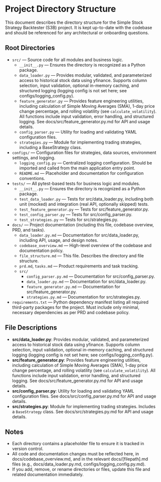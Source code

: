# Project Directory Structure

This document describes the directory structure for the Simple Stock Strategy Backtester (S3B) project. It is kept up-to-date with the codebase and should be referenced for any architectural or onboarding questions.

## Root Directories

- `src/` — Source code for all modules and business logic.
    - `__init__.py` — Ensures the directory is recognized as a Python package.
    - `data_loader.py` — Provides modular, validated, and parameterized access to historical stock data using yfinance. Supports column selection, input validation, optional in-memory caching, and structured logging (logging config is not set here; see configs/logging_config.py).
    - `feature_generator.py` — Provides feature engineering utilities, including calculation of Simple Moving Averages (SMA), 1-day price change percentage, and rolling volatility (see `calculate_volatility`). All functions include input validation, error handling, and structured logging. See docs/src/feature_generator.py.md for API and usage details.
    - `config_parser.py` — Utility for loading and validating YAML configuration files.
    - `strategies.py` — Module for implementing trading strategies, including a BaseStrategy class.
- `configs/` — Configuration files for strategies, data sources, environment settings, and logging.
    - `logging_config.py` — Centralized logging configuration. Should be imported and called from the main application entry point.
    - `README.md` — Placeholder and documentation for configuration conventions.
- `tests/` — All pytest-based tests for business logic and modules.
    - `__init__.py` — Ensures the directory is recognized as a Python package.
    - `test_data_loader.py` — Tests for src/data_loader.py, including both unit (mocked) and integration (real API, optionally skipped) tests.
    - `test_feature_generator.py` — Tests for src/feature_generator.py.
    - `test_config_parser.py` — Tests for src/config_parser.py.
    - `test_strategies.py` — Tests for src/strategies.py.
- `docs/` — Project documentation (including this file, codebase overview, PRD, and tasks).
    - `data_loader.py.md` — Documentation for src/data_loader.py, including API, usage, and design notes.
    - `codebase_overview.md` — High-level overview of the codebase and documentation policy.
    - `file_structure.md` — This file. Describes the directory and file structure.
    - `prd.md`, `tasks.md` — Product requirements and task tracking.
    - `src/`
        - `config_parser.py.md` — Documentation for src/config_parser.py.
        - `data_loader.py.md` — Documentation for src/data_loader.py.
        - `feature_generator.py.md` — Documentation for src/feature_generator.py.
        - `strategies.py.md` — Documentation for src/strategies.py.
- `requirements.txt` — Python dependency manifest listing all required third-party packages for the project. Must include only minimal, necessary dependencies as per PRD and codebase policy.

## File Descriptions

- **src/data_loader.py**: Provides modular, validated, and parameterized access to historical stock data using yfinance. Supports column selection, input validation, optional in-memory caching, and structured logging (logging config is not set here; see configs/logging_config.py).
- **src/feature_generator.py**: Provides feature engineering utilities, including calculation of Simple Moving Averages (SMA), 1-day price change percentage, and rolling volatility (see `calculate_volatility`). All functions include input validation, error handling, and structured logging. See docs/src/feature_generator.py.md for API and usage details.
- **src/config_parser.py**: Utility for loading and validating YAML configuration files. See docs/src/config_parser.py.md for API and usage details.
- **src/strategies.py**: Module for implementing trading strategies. Includes a `BaseStrategy` class. See docs/src/strategies.py.md for API and usage details.

## Notes
- Each directory contains a placeholder file to ensure it is tracked in version control.
- All code and documentation changes must be reflected here, in docs/codebase_overview.md, and in the relevant docs/[filepath].md files (e.g., docs/data_loader.py.md, configs/logging_config.py.md).
- If you add, remove, or rename directories or files, update this file and related documentation immediately.
